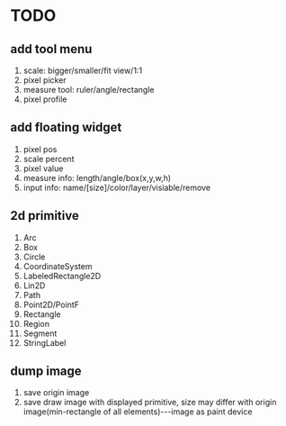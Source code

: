 # TODO
## add tool menu
1. scale: bigger/smaller/fit view/1:1
2. pixel picker
3. measure tool: ruler/angle/rectangle
4. pixel profile

## add floating widget
1. pixel pos
2. scale percent
3. pixel value
4. measure info: length/angle/box(x,y,w,h)
5. input info: name/[size]/color/layer/visiable/remove

## 2d primitive
1. Arc
2. Box
3. Circle
4. CoordinateSystem
6. LabeledRectangle2D
7. Lin2D
8. Path
9. Point2D/PointF
10. Rectangle
11. Region
12. Segment
13. StringLabel

## dump image
1. save origin image
2. save draw image with displayed primitive, size may differ with origin image(min-rectangle of all elements)---image as paint device
